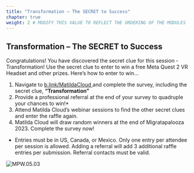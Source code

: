 ```yaml
---
title: "Transformation – The SECRET to Success" 
chapter: true
weight: 2 # MODIFY THIS VALUE TO REFLECT THE ORDERING OF THE MODULES
---
```

## Transformation – The SECRET to Success

Congratulations! You have discovered the secret clue for this session -  Transformation! Use the secret clue to enter to win a free Meta Quest 2 VR Headset and other prizes. Here’s how to enter to win…

1. Navigate to [b.link/MatildaCloud ](https://b.link/MatildaCloud "Matilda Cloud's MigrataPalooza Form") and complete the survey, including the secret clue, **“Transformation”**
2. Provide a professional referral at the end of your survey to quadruple your chances to win!*
3. Attend Matilda Cloud’s webinar sessions to find the other secret clues and enter the raffle again.
4. Matilda Cloud will draw random winners at the end of Migratapalooza 2023. Complete the survey now!

<!-- comment -->
* Entries must be in US, Canada, or Mexico. Only one entry per attendee per session is allowed. Adding a referral will add 3 additional raffle entries per submission. Referral contacts must be valid.

![MPW.05.03](/images/MPW.05.03.png)